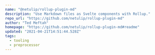 ```yaml
---
name: "@netulip/rollup-plugin-md"
description: "Use Markdown files as Svelte components with Rollup."
repo_url: "https://github.com/netulip/rollup-plugin-md"
author: "Ted Meftah"
homepage: "https://github.com/netulip/rollup-plugin-md#readme"
updated: "2021-04-21T14:51:44.528Z"
tags: 
  - tooling
  - preprocessor
---
```

